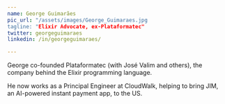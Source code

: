```yaml
---
name: George Guimarães
pic_url: "/assets/images/George_Guimaraes.jpg
tagline: "Elixir Advocate, ex-Plataformatec"
twitter: georgeguimaraes
linkedin: /in/georgeguimaraes/

---
```

George co-founded Plataformatec (with José Valim and others), the company behind the Elixir programming language.

He now works as a Principal Engineer at CloudWalk, helping to bring JIM, an AI-powered instant payment app, to the US.
